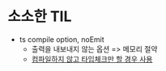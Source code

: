 # 소소한 TIL

- ts compile option, noEmit
  - 출력을 내보내지 않는 옵션 => 메모리 절약
  - [컴파일하지 않고 타입체크만 할 경우 사용](https://stackoverflow.com/questions/55002137/typescript-noemit-use-case)

